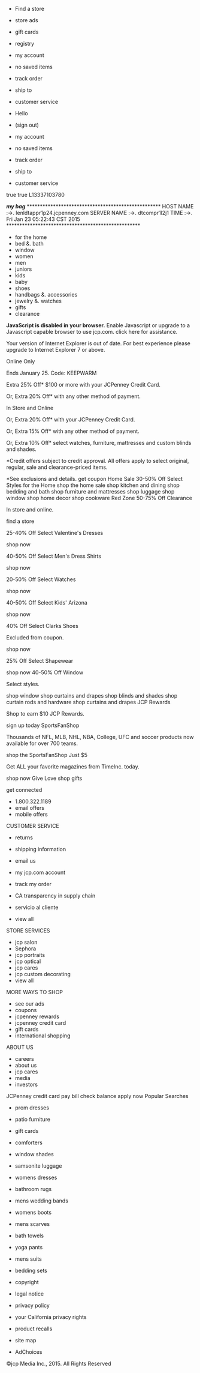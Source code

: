 *   Find a store
*   store ads
*   gift cards
*   registry

*   my account
*   no saved items
*   track order
*   ship to

*   customer service
    

*   Hello  
*   (sign out)
    
*   my account

*   no saved items
*   track order
*   ship to

*   customer service
    

true true L13337103780

_**my bag**_ \*\*\*\*\*\*\*\*\*\*\*\*\*\*\*\*\*\*\*\*\*\*\*\*\*\*\*\*\*\*\*\*\*\*\*\*\*\*\*\*\*\*\*\*\*\*\*\*\*\*\* HOST NAME :->. lenldtappr1p24.jcpenney.com SERVER NAME :->. dtcompr1l2j1 TIME :->. Fri Jan 23 05:22:43 CST 2015 \*\*\*\*\*\*\*\*\*\*\*\*\*\*\*\*\*\*\*\*\*\*\*\*\*\*\*\*\*\*\*\*\*\*\*\*\*\*\*\*\*\*\*\*\*\*\*\*\*\*\*

*   for the home
*   bed &. bath
*   window
*   women
*   men
*   juniors
*   kids
*   baby
*   shoes
*   handbags &. accessories
*   jewelry &. watches
*   gifts
*   clearance

**JavaScript is disabled in your browser.** Enable Javascript or upgrade to a Javascript capable browser to use jcp.com. click here for assistance.

Your version of Internet Explorer is out of date. For best experience please upgrade to Internet Explorer 7 or above.

Online Only

Ends January 25. Code: KEEPWARM

Extra 25% Off\* $100 or more with your JCPenney Credit Card.

Or, Extra 20% Off\* with any other method of payment.

In Store and Online

Or, Extra 20% Off\* with your JCPenney Credit Card.

Or, Extra 15% Off\* with any other method of payment.

Or, Extra 10% Off\* select watches, furniture, mattresses and custom blinds and shades.

\*Credit offers subject to credit approval. All offers apply to select original, regular, sale and clearance-priced items.

\*See exclusions and details. get coupon Home Sale 30-50% Off Select Styles for the Home shop the home sale shop kitchen and dining shop bedding and bath shop furniture and mattresses shop luggage shop window shop home decor shop cookware Red Zone 50-75% Off Clearance

In store and online.

find a store

25-40% Off Select Valentine's Dresses

shop now

40-50% Off Select Men's Dress Shirts

shop now

20-50% Off Select Watches

shop now

40-50% Off Select Kids' Arizona

shop now

40% Off Select Clarks Shoes

Excluded from coupon.

shop now

25% Off Select Shapewear

shop now 40-50% Off Window

Select styles.

shop window shop curtains and drapes shop blinds and shades shop curtain rods and hardware shop curtains and drapes JCP Rewards

Shop to earn $10 JCP Rewards.

sign up today SportsFanShop

Thousands of NFL, MLB, NHL, NBA, College, UFC and soccer products now available for over 700 teams.

shop the SportsFanShop Just $5

Get ALL your favorite magazines from TimeInc. today.

shop now Give Love shop gifts

get connected

*   1.800.322.1189
*   email offers
*   mobile offers

CUSTOMER SERVICE

*   returns
*   shipping information
*   email us
*   my jcp.com account
*   track my order
*   CA transparency in supply chain

*   servicio al cliente
*   view all

STORE SERVICES

*   jcp salon
*   Sephora
*   jcp portraits
*   jcp optical
*   jcp cares
*   jcp custom decorating
*   view all

MORE WAYS TO SHOP

*   see our ads
*   coupons
*   jcpenney rewards
*   jcpenney credit card
*   gift cards
*   international shopping

ABOUT US

*   careers
*   about us
*   jcp cares
*   media
*   investors

JCPenney credit card pay bill check balance apply now Popular Searches

*   prom dresses
*   patio furniture
*   gift cards
*   comforters
*   window shades
*   samsonite luggage
*   womens dresses
*   bathroom rugs
*   mens wedding bands
*   womens boots
*   mens scarves
*   bath towels
*   yoga pants
*   mens suits
*   bedding sets

*   copyright
*   legal notice
*   privacy policy
*   your California privacy rights
*   product recalls
*   site map
*   AdChoices

©jcp Media Inc., 2015. All Rights Reserved